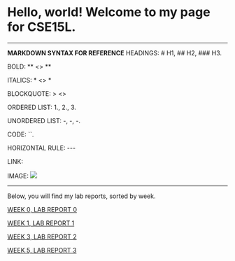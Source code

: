 # Hello, world! Welcome to my page for CSE15L. 
---
**MARKDOWN SYNTAX FOR REFERENCE**
HEADINGS: # H1, ## H2, ### H3. 

BOLD: ** <> **

ITALICS: * <> *

BLOCKQUOTE: > <>

ORDERED LIST: 1., 2., 3. 

UNORDERED LIST: -, -, -.

CODE: ``.

HORIZONTAL RULE: ---

LINK: [](link)

IMAGE: ![](image.jpg)

---

Below, you will find my lab reports, sorted by week. 

[WEEK 0, LAB REPORT 0](https://yuimoz.github.io/cse15l-lab-reports/lab-report-1-week-0.html)

[WEEK 1, LAB REPORT 1](https://yuimoz.github.io/cse15l-lab-reports/lab-report-1-week-1.html)

[WEEK 3, LAB REPORT 2](https://yuimoz.github.io/cse15l-lab-reports/lab-report-2-week-3.html)

[WEEK 5, LAB REPORT 3](https://yuimoz.github.io/cse15l-lab-reports/lab-report-3-week-5.html)
